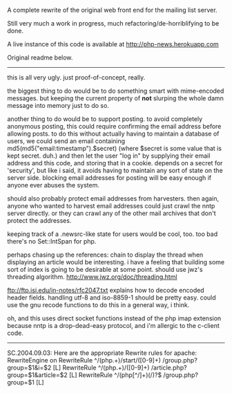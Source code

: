 A complete rewrite of the original web front end for the mailing list server.

Still very much a work in progress, much refactoring/de-horriblifying to be done.

A live instance of this code is available at http://php-news.herokuapp.com

Original readme below.

---

this is all very ugly. just proof-of-concept, really.

the biggest thing to do would be to do something smart with
mime-encoded messages. but keeping the current property of <b>not</b>
slurping the whole damn message into memory just to do so.

another thing to do would be to support posting. to avoid
completely anonymous posting, this could require confirming the
email address before allowing posts. to do this without actually
having to maintain a database of users, we could send an email
containing md5(md5("email:timestamp").$secret) (where $secret is
some value that is kept secret. duh.) and then let the user "log
in" by supplying their email address and this code, and storing
that in a cookie. depends on a secret for 'security', but like i
said, it avoids having to maintain any sort of state on the server
side. blocking email addresses for posting will be easy enough
if anyone ever abuses the system.

should also probably protect email addresses from harvesters.
then again, anyone who wanted to harvest email addresses could just
crawl the nntp server directly. or they can crawl any of the other
mail archives that don't protect the addresses.

keeping track of a .newsrc-like state for users would be cool,
too. too bad there's no Set::IntSpan for php.

perhaps chasing up the references: chain to display the
thread when displaying an article would be interesting. i
have a feeling that building some sort of index is going
to be desirable at some point. should use jwz's threading
algorithm. http://www.jwz.org/doc/threading.html

ftp://ftp.isi.edu/in-notes/rfc2047.txt explains how to decode encoded
header fields. handling utf-8 and iso-8859-1 should be pretty easy.
could use the gnu recode functions to do this in a general way,
i think.

oh, and this uses direct socket functions instead of the php imap
extension because nntp is a drop-dead-easy protocol, and i'm allergic
to the c-client code.

---
SC.2004.09.03:
Here are the appropriate Rewrite rules for apache:
  RewriteEngine on
  RewriteRule ^/(php.+)/start/([0-9]+) /group.php?group=$1&i=$2 [L]
  RewriteRule ^/(php.+)/([0-9]+)       /article.php?group=$1&article=$2 [L]
  RewriteRule ^/(php[^/]+)(/)?$        /group.php?group=$1 [L]

